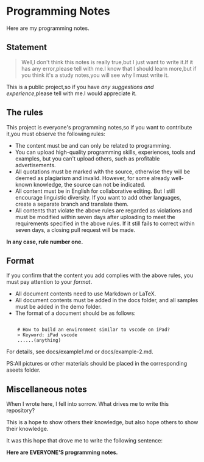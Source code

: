 # Programming Notes

Here are my programming notes.

## Statement

> Well,I don't think this notes is really true,but I just want to write it.If it has any error,please tell with me.I know that I should learn more,but if you think it's a study notes,you will see why I must write it.

This is a public project,so if you have *any suggestions and experience*,please tell with me.I would appreciate it.

## The rules

This project is everyone's programming notes,so if you want to contribute it,you must observe the following rules:

- The content must be and can only be related to programming.
- You can upload high-quality programming skills, experiences, tools and examples, but you can't upload others, such as profitable advertisements.
- All quotations must be marked with the source, otherwise they will be deemed as plagiarism and invalid. However, for some already well-known knowledge, the source can not be indicated.
- All content must be in English for collaborative editing. But I still encourage linguistic diversity. If you want to add other languages, create a separate branch and translate them.
- All contents that violate the above rules are regarded as violations and must be modified within seven days after uploading to meet the requirements specified in the above rules. If it still fails to correct within seven days, a closing pull request will be made.

**In any case, rule number one.**  

## Format

If you confirm that the content you add complies with the above rules, you must pay attention to your *format*.

- All document contents need to use Markdown or LaTeX.
- All document contents must be added in the docs folder, and all samples must be added in the demo folder.
- The format of a document should be as follows:

```

    # How to build an environment similar to vscode on iPad?
    > Keyword: iPad vscode
    ......(anything)
```

For details, see docs/example1.md or docs/example-2.md.

PS:All pictures or other materials should be placed in the corresponding aseets folder.

## Miscellaneous notes

When I wrote here, I fell into sorrow. What drives me to write this repository?

This is a hope to show others their knowledge, but also hope others to show their knowledge.

It was this hope that drove me to write the following sentence:

**Here are EVERYONE'S programming notes.**
